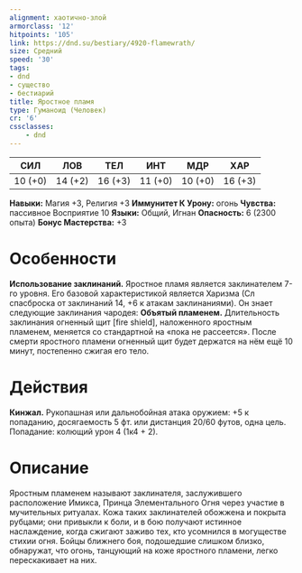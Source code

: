 ```yaml
---
alignment: хаотично-злой
armorclass: '12'
hitpoints: '105'
link: https://dnd.su/bestiary/4920-flamewrath/
size: Средний
speed: '30'
tags:
- dnd
- существо
- бестиарий
title: Яростное пламя
type: Гуманоид (Человек)
cr: '6'
cssclasses:
    - dnd
---
```



| СИЛ | ЛОВ | ТЕЛ | ИНТ | МДР | ХАР |
|---|---|---|---|---|---|
| 10 (+0) | 14 (+2) | 16 (+3) | 11 (+0) | 10 (+0) | 16 (+3) |
**Навыки:** Магия +3, Религия +3
**Иммунитет К Урону:** огонь
**Чувства:** пассивное Восприятие 10
**Языки:** Общий, Игнан
**Опасность:** 6 (2300 опыта)
**Бонус Мастерства:** +3


# Особенности
**Использование заклинаний.** Яростное пламя является заклинателем 7-го уровня. Его базовой характеристикой является Харизма (Сл спасброска от заклинаний 14, +6 к атакам заклинаниями). Он знает следующие заклинания чародея:
**Объятый пламенем.** Длительность заклинания огненный щит [fire shield], наложенного яростным пламенем, меняется со стандартной на «пока не рассеется». После смерти яростного пламени огненный щит будет держатся на нём ещё 10 минут, постепенно сжигая его тело.


# Действия
**Кинжал.** Рукопашная или дальнобойная атака оружием: +5 к попаданию, досягаемость 5 фт. или дистанция 20/60 футов, одна цель. Попадание: колющий урон 4 (1к4 + 2).


# Описание
Яростным пламенем называют заклинателя, заслу­жившего расположение Имикса, Принца Элемен­тального Огня через участие в мучительных ритуалах. Кожа таких заклинателей обожжена и покрыта рубцами; они привыкли к боли, и в бою получают истинное наслаждение, когда сжигают заживо тех, кто усомнился в могуществе стихии огня. Бойцы ближнего боя, подошедшие слишком близко, обнаружат, что огонь, танцующий на коже яростного пламени, легко перескакивает на них.